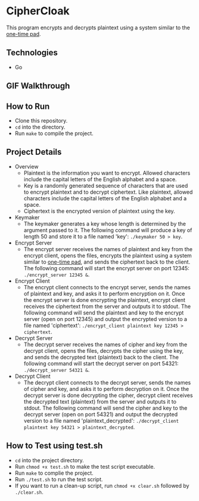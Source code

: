 # CipherCloak
This program encrypts and decrypts plaintext using a system similar to the [one-time pad](https://en.wikipedia.org/wiki/One-time_pad).  
## Technologies
* Go
## GIF Walkthrough

## How to Run
* Clone this repository.
* `cd` into the directory.
* Run `make` to compile the project. 
## Project Details
* Overview
    * Plaintext is the information you want to encrypt.  Allowed characters include the capital letters of the English alphabet and a space.
    * Key is a randomly generated sequence of characters that are used to encrypt plaintext and to decrypt ciphertext. Like plaintext, allowed characters include the capital letters of the English alphabet and a space.
    * Ciphertext is the encrypted version of plaintext using the key.
* Keymaker
    * The keymaker generates a key whose length is determined by the argument passed to it. The following command will produce a key of length 50 and store it to a file named 'key': `./keymaker 50 > key`.
* Encrypt Server
    * The encrypt server receives the names of plaintext and key from the encrypt client, opens the files, encrypts the plaintext using a system similar to [one-time pad](https://en.wikipedia.org/wiki/One-time_pad), and sends the ciphertext back to the client. The following command will start the encrypt server on port 12345: `./encrypt_server 12345 &`.
* Encrypt Client
    * The encrypt client connects to the encrypt server, sends the names of plaintext and key, and asks it to perform encryption on it. Once the encrypt server is done encrypting the plaintext, encrypt client receives the ciphertext from the server and outputs it to stdout. The following command will send the plaintext and key to the encrypt server (open on port 12345) and output the encrypted version to a file named 'ciphertext': `./encrypt_client plaintext key 12345 > ciphertext`.
* Decrypt Server
    * The decrypt server receives the names of cipher and key from the decrypt client, opens the files, decrypts the cipher using the key, and sends the decrypted text (plaintext) back to the client. The following command will start the decrypt server on port 54321: `./decrypt_server 54321 &`.
* Decrypt Client
    * The decrypt client connects to the decrypt server, sends the names of cipher and key, and asks it to perform decryption on it. Once the decrypt server is done decrypting the cipher, decrypt client receives the decrypted text (plaintext) from the server and outputs it to stdout. The following command will send the cipher and key to the decrypt server (open on port 54321) and output the decrypted version to a file named 'plaintext_decrypted': `./decrypt_client plaintext key 54321 > plaintext_decrypted`.
## How to Test using test.sh
* `cd` into the project directory.
* Run `chmod +x test.sh` to make the test script executable.
* Run `make` to complie the project.
* Run `./test.sh` to run the test script.
* If you want to run a clean-up script, run `chmod +x clear.sh` followed by `./clear.sh`.

